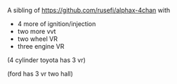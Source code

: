

A sibling of https://github.com/rusefi/alphax-4chan with

* 4 more of ignition/injection
* two more vvt
* two wheel VR
* three engine VR

(4 cylinder toyota has 3 vr)

(ford has 3 vr two hall)
